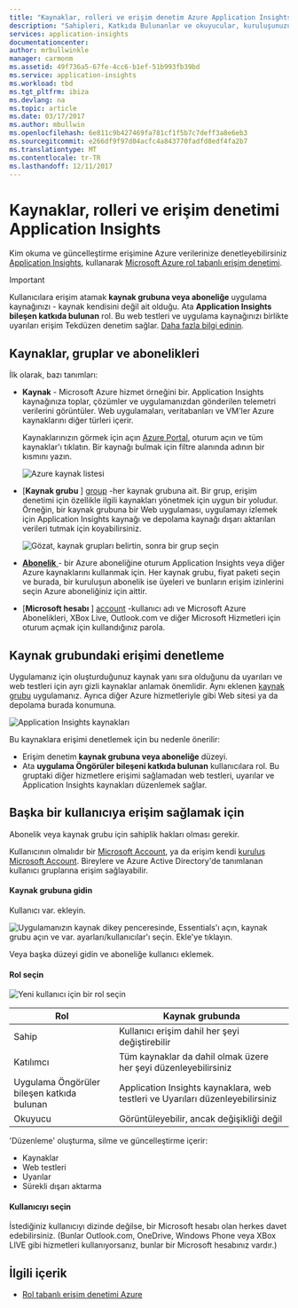 ```yaml
---
title: "Kaynaklar, rolleri ve erişim denetim Azure Application Insights'ta | Microsoft Docs"
description: "Sahipleri, Katkıda Bulunanlar ve okuyucular, kuruluşunuzun Öngörüler."
services: application-insights
documentationcenter: 
author: mrbullwinkle
manager: carmonm
ms.assetid: 49f736a5-67fe-4cc6-b1ef-51b993fb39bd
ms.service: application-insights
ms.workload: tbd
ms.tgt_pltfrm: ibiza
ms.devlang: na
ms.topic: article
ms.date: 03/17/2017
ms.author: mbullwin
ms.openlocfilehash: 6e811c9b427469fa781cf1f5b7c7deff3a8e6eb3
ms.sourcegitcommit: e266df9f97d04acfc4a843770fadfd8edf4fa2b7
ms.translationtype: MT
ms.contentlocale: tr-TR
ms.lasthandoff: 12/11/2017
---
```

# <a name="resources-roles-and-access-control-in-application-insights"></a>Kaynaklar, rolleri ve erişim denetimi Application Insights
Kim okuma ve güncelleştirme erişimine Azure verilerinize denetleyebilirsiniz [Application Insights][start], kullanarak [Microsoft Azure rol tabanlı erişim denetimi](../active-directory/role-based-access-control-configure.md).

> [!IMPORTANT]
> Kullanıcılara erişim atamak **kaynak grubuna veya aboneliğe** uygulama kaynağınızı - kaynak kendisini değil ait olduğu. Ata **Application Insights bileşen katkıda bulunan** rol. Bu web testleri ve uygulama kaynağınızı birlikte uyarıları erişim Tekdüzen denetim sağlar. [Daha fazla bilgi edinin](#access).
> 
> 

## <a name="resources-groups-and-subscriptions"></a>Kaynaklar, gruplar ve abonelikleri
İlk olarak, bazı tanımları:

* **Kaynak** - Microsoft Azure hizmet örneğini bir. Application Insights kaynağınıza toplar, çözümler ve uygulamanızdan gönderilen telemetri verilerini görüntüler.  Web uygulamaları, veritabanları ve VM'ler Azure kaynaklarını diğer türleri içerir.
  
    Kaynaklarınızın görmek için açın [Azure Portal][portal], oturum açın ve tüm kaynaklar'ı tıklatın. Bir kaynağı bulmak için filtre alanında adının bir kısmını yazın.
  
    ![Azure kaynak listesi](./media/app-insights-resources-roles-access-control/10-browse.png)

<a name="resource-group"></a>

* [**Kaynak grubu** ] [ group] -her kaynak grubuna ait. Bir grup, erişim denetimi için özellikle ilgili kaynakları yönetmek için uygun bir yoludur. Örneğin, bir kaynak grubuna bir Web uygulaması, uygulamayı izlemek için Application Insights kaynağı ve depolama kaynağı dışarı aktarılan verileri tutmak için koyabilirsiniz.

    ![Gözat, kaynak grupları belirtin, sonra bir grup seçin](./media/app-insights-resources-roles-access-control/11-group.png)

* [**Abonelik** ](https://portal.azure.com) - bir Azure aboneliğine oturum Application Insights veya diğer Azure kaynaklarını kullanmak için. Her kaynak grubu, fiyat paketi seçin ve burada, bir kuruluşun abonelik ise üyeleri ve bunların erişim izinlerini seçin Azure aboneliğiniz için aittir.
* [**Microsoft hesabı** ] [ account] -kullanıcı adı ve Microsoft Azure Abonelikleri, XBox Live, Outlook.com ve diğer Microsoft Hizmetleri için oturum açmak için kullandığınız parola.

## <a name="access"></a>Kaynak grubundaki erişimi denetleme
Uygulamanız için oluşturduğunuz kaynak yanı sıra olduğunu da uyarıları ve web testleri için ayrı gizli kaynaklar anlamak önemlidir. Aynı eklenen [kaynak grubu](#resource-group) uygulamanız. Ayrıca diğer Azure hizmetleriyle gibi Web sitesi ya da depolama burada konumuna.

![Application Insights kaynakları](./media/app-insights-resources-roles-access-control/00-resources.png)

Bu kaynaklara erişimi denetlemek için bu nedenle önerilir:

* Erişim denetim **kaynak grubuna veya aboneliğe** düzeyi.
* Ata **uygulama Öngörüler bileşeni katkıda bulunan** kullanıcılara rol. Bu gruptaki diğer hizmetlere erişimi sağlamadan web testleri, uyarılar ve Application Insights kaynakları düzenlemek sağlar.

## <a name="to-provide-access-to-another-user"></a>Başka bir kullanıcıya erişim sağlamak için
Abonelik veya kaynak grubu için sahiplik hakları olması gerekir.

Kullanıcının olmalıdır bir [Microsoft Account][account], ya da erişim kendi [kuruluş Microsoft Account](../active-directory/sign-up-organization.md). Bireylere ve Azure Active Directory'de tanımlanan kullanıcı gruplarına erişim sağlayabilir.

#### <a name="navigate-to-the-resource-group"></a>Kaynak grubuna gidin
Kullanıcı var. ekleyin.

![Uygulamanızın kaynak dikey penceresinde, Essentials'ı açın, kaynak grubu açın ve var. ayarları/kullanıcılar'ı seçin. Ekle'ye tıklayın.](./media/app-insights-resources-roles-access-control/01-add-user.png)

Veya başka düzeyi gidin ve aboneliğe kullanıcı eklemek.

#### <a name="select-a-role"></a>Rol seçin
![Yeni kullanıcı için bir rol seçin](./media/app-insights-resources-roles-access-control/03-role.png)

| Rol | Kaynak grubunda |
| --- | --- |
| Sahip |Kullanıcı erişim dahil her şeyi değiştirebilir |
| Katılımcı |Tüm kaynaklar da dahil olmak üzere her şeyi düzenleyebilirsiniz |
| Uygulama Öngörüler bileşen katkıda bulunan |Application Insights kaynaklara, web testleri ve Uyarıları düzenleyebilirsiniz |
| Okuyucu |Görüntüleyebilir, ancak değişikliği değil |

'Düzenleme' oluşturma, silme ve güncelleştirme içerir:

* Kaynaklar
* Web testleri
* Uyarılar
* Sürekli dışarı aktarma

#### <a name="select-the-user"></a>Kullanıcıyı seçin

İstediğiniz kullanıcıyı dizinde değilse, bir Microsoft hesabı olan herkes davet edebilirsiniz.
(Bunlar Outlook.com, OneDrive, Windows Phone veya XBox LIVE gibi hizmetleri kullanıyorsanız, bunlar bir Microsoft hesabınız vardır.)

## <a name="related-content"></a>İlgili içerik

* [Rol tabanlı erişim denetimi Azure](../active-directory/role-based-access-control-configure.md)

<!--Link references-->

[account]: https://account.microsoft.com
[group]: ../azure-resource-manager/resource-group-overview.md
[portal]: https://portal.azure.com/
[start]: app-insights-overview.md
